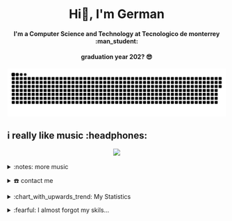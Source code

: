 <div align="center">
<h1 align="center">Hi👋, I'm German</h1>
<h4 align="center">I'm a Computer Science and Technology at Tecnologico de monterrey :man_student: </h4>
<h4 align="center" >graduation year 202? 😎 </h4>
</div>
<div align="center">
  
  <img  src="german.svg"
       alt="snake" />
</div>
<p></p>
<h2>
  i really like music :headphones:
</h2>

<!-- Nothing weird to see here -->
<p align="center">
<a href="https://spotify.tsurustuneados.com/api/now-playing?open">
    <!-- Music bars move to the beat and are colored based on the track's happiness, danceability and energy! -->
    <img src="https://spotify.tsurustuneados.com/api/now-playing">
</a>
</p>


<details>
<summary>:notes: more music </summary>
<p align="center">
<img src="https://spotify.tsurustuneados.com/api/top-played">
</p>

<p align="center">
</p>
</details>
<p></p>
<details>
  <summary>☎️ contact me</summary>
<div>
  <samp>
    <h2 align="center"> you can contact me 👉👈:</h2>
  <p align="center">
          <a href="https://codeforces.com/profile/germanking6" target="blank"><img align="center"
         src="https://cdn.codeforces.com/s/23672/images/codeforces-logo-with-telegram.png"
         alt="azzar" height="30"/></a>
        <a href="https://www.linkedin.com/in/german-jramirez/" target="blank"><img align="center"
         src="https://img.shields.io/badge/linkedin-%231DA1F2.svg?style=for-the-badge&logo=linkedin&logoColor=white"
         alt="azzar" height="30"/></a>
      <a href="https://www.instagram.com/germanking9/" target="blank"><img align="center"
         src="https://img.shields.io/badge/instagram-%23E4405F.svg?style=for-the-badge&logo=Instagram&logoColor=white"
         alt="azzar" height="30"/></a>
      
  </samp>
</div>
</details>

<p></p>
<details>
    <summary>:chart_with_upwards_trend: My Statistics </summary>
<h1>Current Activity</h1>
<br/>
<p align="left">
<a href="http://german.tsurustuneados.com/">
<img width="49.5%" src="https://github-readme-stats.vercel.app/api?username=germanking6&show_icons=true&theme=tokyonight&hide_border=true" />
    <img width="49.5%" src="https://github-readme-streak-stats.herokuapp.com/?user=germanking6&theme=tokyonight&hide_border=true" />
</a>
</p>

<br>

[![Germanking6 Activity Graph](https://activity-graph.herokuapp.com/graph?username=germanking6&custom_title=Germanking6%20%20Contribution%20Graph&theme=react-dark)](http://german.tsurustuneados.com/)
</details>

<p></p>


<details>

<summary>
  :fearful: I almost forgot my skils... 
</summary>

<p align="center">
  <img src="https://spotify.tsurustuneados.com/api/skills">
</p>

</details>
